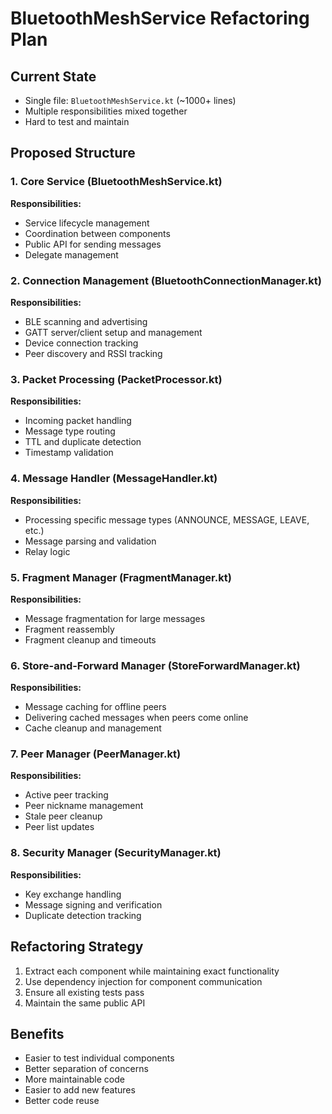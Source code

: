 # BluetoothMeshService Refactoring Plan

## Current State
- Single file: `BluetoothMeshService.kt` (~1000+ lines)
- Multiple responsibilities mixed together
- Hard to test and maintain

## Proposed Structure

### 1. Core Service (BluetoothMeshService.kt)
**Responsibilities:**
- Service lifecycle management
- Coordination between components
- Public API for sending messages
- Delegate management

### 2. Connection Management (BluetoothConnectionManager.kt)
**Responsibilities:**
- BLE scanning and advertising
- GATT server/client setup and management
- Device connection tracking
- Peer discovery and RSSI tracking

### 3. Packet Processing (PacketProcessor.kt)
**Responsibilities:**
- Incoming packet handling
- Message type routing
- TTL and duplicate detection
- Timestamp validation

### 4. Message Handler (MessageHandler.kt)
**Responsibilities:**
- Processing specific message types (ANNOUNCE, MESSAGE, LEAVE, etc.)
- Message parsing and validation
- Relay logic

### 5. Fragment Manager (FragmentManager.kt)
**Responsibilities:**
- Message fragmentation for large messages
- Fragment reassembly
- Fragment cleanup and timeouts

### 6. Store-and-Forward Manager (StoreForwardManager.kt)
**Responsibilities:**
- Message caching for offline peers
- Delivering cached messages when peers come online
- Cache cleanup and management

### 7. Peer Manager (PeerManager.kt)
**Responsibilities:**
- Active peer tracking
- Peer nickname management
- Stale peer cleanup
- Peer list updates

### 8. Security Manager (SecurityManager.kt)
**Responsibilities:**
- Key exchange handling
- Message signing and verification
- Duplicate detection tracking

## Refactoring Strategy
1. Extract each component while maintaining exact functionality
2. Use dependency injection for component communication
3. Ensure all existing tests pass
4. Maintain the same public API

## Benefits
- Easier to test individual components
- Better separation of concerns
- More maintainable code
- Easier to add new features
- Better code reuse
